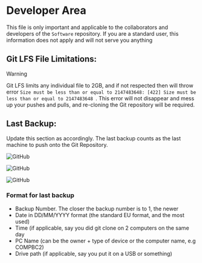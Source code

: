 # Developer Area

This file is only important and applicable to the collaborators and developers of the `Software` repository. If you are a standard user, this information does not apply and will not serve you anything

## Git LFS File Limitations:

> [!WARNING]
>
> Git LFS limits any individual file to 2GB, and if not respected then will throw error `Size must be less than or equal to 2147483648: [422] Size must be less than or equal to 2147483648
`. This error will not disappear and mess up your pushes and pulls, and re-cloning the Git repository will be required.

## Last Backup:

Update this section as accordingly. The last backup counts as the last machine to push onto the Git Repository.

![GitHub](https://img.shields.io/badge/1%3A%20Last%20Backup-07/04/2025%2021:01%20Gmaersoft42%20Laptop-blue) &nbsp;

![GitHub](https://img.shields.io/badge/3%3A%20Last%20Backup-Not%20Available-red) &nbsp;

![GitHub](https://img.shields.io/badge/3%3A%20Last%20Backup-Not%20Available-red) &nbsp;

### Format for last backup

 - Backup Number. The closer the backup number is to 1, the newer
 - Date in DD/MM/YYYY format (the standard EU format, and the most used)
 - Time (if applicable, say you did git clone on 2 computers on the same day
 - PC Name (can be the owner + type of device or the computer name, e.g COMPBC2)
 - Drive path (if applicable, say you put it on a USB or something)
